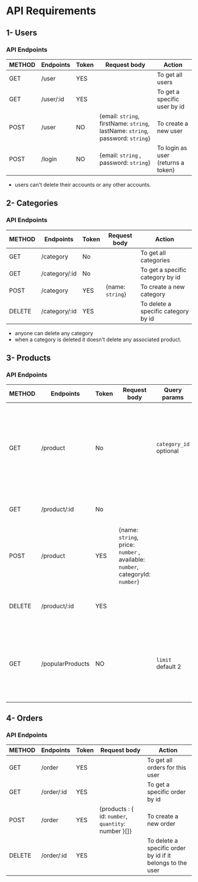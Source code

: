 # API Requirements

## 1- Users

### API Endpoints
| METHOD | Endpoints | Token | Request body                                                                   | Action                             |
|--------|-----------|-------|--------------------------------------------------------------------------------|------------------------------------|
| GET    | /user     | YES   |                                                                                | To get all users                   |
| GET    | /user/:id | YES   |                                                                                | To get a specific user by id       |
| POST   | /user     | NO    | {email: `string`, firstName: `string`, lastName: `string`, password: `string`} | To create a new user               |
| POST   | /login    | NO    | {email: `string` , password: `string`}                                         | To login as user (returns a token) |


* users can't delete their accounts or any other accounts.

## 2- Categories 

### API Endpoints
| METHOD | Endpoints     | Token | Request body     | Action                              |
|--------|---------------|-------|------------------|-------------------------------------|
| GET    | /category     | No    |                  | To get all categories               |
| GET    | /category/:id | No    |                  | To get a specific category by id    |
| POST   | /category     | YES   | {name: `string`} | To create a new category            |
| DELETE | /category/:id | YES   |                  | To delete a specific category by id |

* anyone can delete any category 
* when a category is deleted it doesn't delete any associated product.

## 3- Products

### API Endpoints
| METHOD | Endpoints        | Token  | Request body                                                                  | Query params           | Action                                                                                       |
|--------|------------------|--------|-------------------------------------------------------------------------------|------------------------|----------------------------------------------------------------------------------------------|
| GET    | /product         | No     |                                                                               | `category_id` optional | To get all products, if the query param exist, it returns all products for specific category |
| GET    | /product/:id     | No     |                                                                               |                        | To get a specific product by id                                                              |
| POST   | /product         | YES    | {name: `string`, price: `number` , available: `number`, categoryId: `number`} |                        | To create a new product                                                                      |
| DELETE | /product/:id     | YES    |                                                                               |                        | To delete a specific product by id                                                           |
| GET    | /popularProducts | NO     |                                                                               | `limit`  default 2     | To get top popular products based on how many times the product is sold                      |


## 4- Orders

### API Endpoints
| METHOD | Endpoints      | Token | Request body                                        | Action                                                     |
|--------|----------------|-------|-----------------------------------------------------|------------------------------------------------------------|
| GET    | /order         | YES   |                                                     | To get all orders for this user                            |
| GET    | /order/:id     | YES   |                                                     | To get a specific order by id                              |
| POST   | /order         | YES   | {products : { id: `number`, `quantity`: number }[]} | To create a new order                                      |
| DELETE | /order/:id     | YES   |                                                     | To delete a specific order by id if it belongs to the user |
